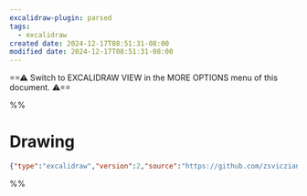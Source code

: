 ```yaml
---
excalidraw-plugin: parsed
tags:
  - excalidraw
created date: 2024-12-17T08:51:31-08:00
modified date: 2024-12-17T08:51:31-08:00
---
```

==⚠  Switch to EXCALIDRAW VIEW in the MORE OPTIONS menu of this document. ⚠==


%%
# Drawing
```json
{"type":"excalidraw","version":2,"source":"https://github.com/zsviczian/obsidian-excalidraw-plugin/releases/tag/2.0.10","elements":[],"appState":{"gridSize":null,"viewBackgroundColor":"#ffffff"}}
```
%%